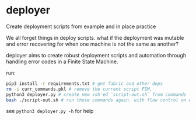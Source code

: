 # deployer
Create deployment scripts from example and in place practice

We all forget things in deploy scripts. what if the deployment was mutable and error recovering for when one machine is not the same as another?

deployer aims to create robust deployment scripts and automation through handling error codes in a Finite State Machine.

run:
```bash
pip3 install -r requirements.txt # get fabric and other deps
rm -i curr_commands.pkl # remove the current script FSM.
python3 deployer.py # create new ssh'ed `script-out.sh` from commands
bash ./script-out.sh # run those commands again. with flow control on exit codes
```

see `python3 deployer.py -h` for help

